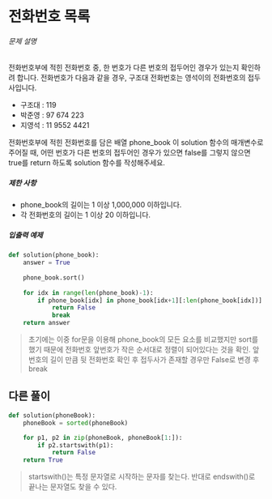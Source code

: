 # 전화번호 목록

###### 문제 설명

전화번호부에 적힌 전화번호 중, 한 번호가 다른 번호의 접두어인 경우가 있는지 확인하려 합니다.
전화번호가 다음과 같을 경우, 구조대 전화번호는 영석이의 전화번호의 접두사입니다.

- 구조대 : 119
- 박준영 : 97 674 223
- 지영석 : 11 9552 4421

전화번호부에 적힌 전화번호를 담은 배열 phone_book 이 solution 함수의 매개변수로 주어질 때, 어떤 번호가 다른 번호의 접두어인 경우가 있으면 false를 그렇지 않으면 true를 return 하도록 solution 함수를 작성해주세요.

##### 제한 사항

- phone_book의 길이는 1 이상 1,000,000 이하입니다.
- 각 전화번호의 길이는 1 이상 20 이하입니다.

##### 입출력 예제

```python
def solution(phone_book):
    answer = True
    
    phone_book.sort()
    
    for idx in range(len(phone_book)-1):
        if phone_book[idx] in phone_book[idx+1][:len(phone_book[idx])]:
            return False
            break            
    return answer
```

> 초기에는 이중 for문을 이용해 phone_book의 모든 요소를 비교했지만 sort를 했기 때문에 전화번호 앞번호가 작은 순서대로 정렬이 되어있다는 것을 확인. 앞번호의 길이 만큼 뒷 전화번호 확인 후 접두사가 존재할 경우만 False로 변경 후 break

## 다른 풀이

```python
def solution(phoneBook):
    phoneBook = sorted(phoneBook)

    for p1, p2 in zip(phoneBook, phoneBook[1:]):
        if p2.startswith(p1):
            return False
    return True
```

> startswith()는 특정 문자열로 시작하는 문자를 찾는다. 반대로 endswith()로 끝나는 문자열도 찾을 수 있다.